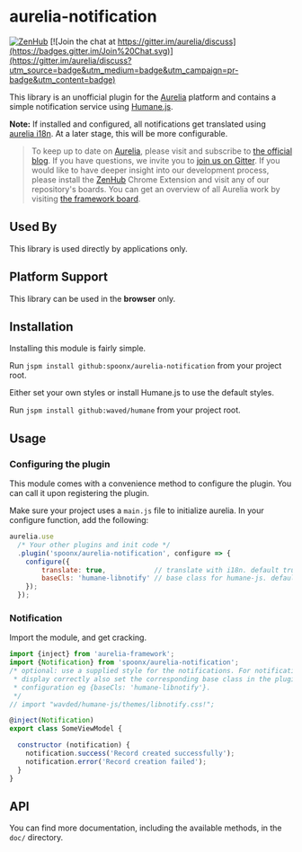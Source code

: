 # aurelia-notification

[![ZenHub](https://raw.githubusercontent.com/ZenHubIO/support/master/zenhub-badge.png)](https://zenhub.io)
[![Join the chat at https://gitter.im/aurelia/discuss](https://badges.gitter.im/Join%20Chat.svg)](https://gitter.im/aurelia/discuss?utm_source=badge&utm_medium=badge&utm_campaign=pr-badge&utm_content=badge)

This library is an unofficial plugin for the [Aurelia](http://www.aurelia.io/) platform and contains a simple notification service using [Humane.js](http://wavded.github.io/humane-js/).

**Note:** If installed and configured, all notifications get translated using [aurelia i18n](https://github.com/aurelia/i18n). At a later stage, this will be more configurable.

> To keep up to date on [Aurelia](http://www.aurelia.io/), please visit and subscribe to [the official blog](http://blog.durandal.io/). If you have questions, we invite you to [join us on Gitter](https://gitter.im/aurelia/discuss). If you would like to have deeper insight into our development process, please install the [ZenHub](https://zenhub.io) Chrome Extension and visit any of our repository's boards. You can get an overview of all Aurelia work by visiting [the framework board](https://github.com/aurelia/framework#boards).

## Used By

This library is used directly by applications only.

## Platform Support

This library can be used in the **browser** only.

## Installation
Installing this module is fairly simple.

Run `jspm install github:spoonx/aurelia-notification` from your project root.

Either set your own styles or install Humane.js to use the default styles.

Run `jspm install github:waved/humane` from your project root.

## Usage

### Configuring the plugin

This module comes with a convenience method to configure the plugin. You can call it upon registering the plugin.

Make sure your project uses a `main.js` file to initialize aurelia. In your configure function, add the following:

```javascript
aurelia.use
  /* Your other plugins and init code */
  .plugin('spoonx/aurelia-notification', configure => {
    configure({
    	translate: true, 			// translate with i18n. default true
    	baseCls: 'humane-libnotify' // base class for humane-js. default 'humane'
    });
  });
```

### Notification
Import the module, and get cracking.

```javascript
import {inject} from 'aurelia-framework';
import {Notification} from 'spoonx/aurelia-notification';
/* optional: use a supplied style for the notifications. For notifications to
 * display correctly also set the corresponding base class in the plugin
 * configuration eg {baseCls: 'humane-libnotify'}.
 */
// import "wavded/humane-js/themes/libnotify.css!";

@inject(Notification)
export class SomeViewModel {

  constructor (notification) {
    notification.success('Record created successfully');
    notification.error('Record creation failed');
  }
}
```

## API

You can find more documentation, including the available methods, in the `doc/` directory.
